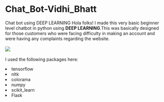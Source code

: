 # Chat_Bot-Vidhi_Bhatt
Chat bot using DEEP LEARNING
Hola folks! I made this very basic beginner level chatbot in python using <b>DEEP LEARNING</b>.This was basically designed for those customers who were facing difficulty in making an account and were having any complaints regarding the website.
<br><br>
<img src="https://www.google.com/url?sa=i&url=https%3A%2F%2Fwww.expert.ai%2Fblog%2Fdeep-learning-for-chatbot%2F&psig=AOvVaw0eA9C4zQgZo4twkfdn6H_r&ust=1624299070448000&source=images&cd=vfe&ved=0CAoQjRxqFwoTCNDy1-DnpvECFQAAAAAdAAAAABAT"> </a>
<br><br>I used the following packages here:
<li>tensorflow
<li>nltk
<li>colorama
<li>numpy
<li>scikit_learn
<li>Flask
